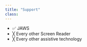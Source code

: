 ```yaml
---
title: "Support"
class:
---
```

* ✅ JAWS
* ╳ Every other Screen Reader
* ╳ Every other assistive technology
